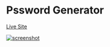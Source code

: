 # Pssword Generator

[Live Site](https://uday03meh-password-generator.netlify.app/)

<a href="https://uday03meh-password-generator.netlify.app/"><img src="https://user-images.githubusercontent.com/59679281/195969174-2ebf489d-b728-49a5-904b-e315447deaa1.png" alt="screenshot"></a>



 
